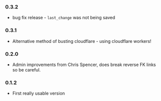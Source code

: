 
### 0.3.2
- bug fix release - `last_change` was not being saved

### 0.3.1
- Alternative method of busting cloudflare - using cloudflare workers!

### 0.2.0
- Admin improvements from Chris Spencer, does break reverse FK links so be careful.

### 0.1.2
- First really usable version
